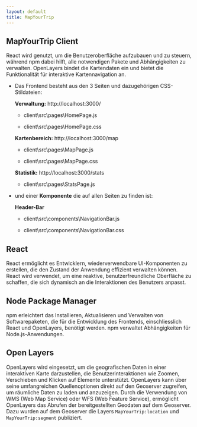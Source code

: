 ```yaml
---
layout: default
title: MapYourTrip
---
```


## MapYourTrip Client

React wird genutzt, um die Benutzeroberfläche aufzubauen und zu steuern, während npm dabei hilft, alle notwendigen Pakete und Abhängigkeiten zu verwalten. OpenLayers bindet die Kartendaten ein und bietet die Funktionalität für interaktive Kartennavigation an.

- Das Frontend besteht aus den 3 Seiten und dazugehörigen CSS-Stildateien:

  **Verwaltung:** http://localhost:3000/

  - client\src\pages\HomePage.js

  - client\src\pages\HomePage.css

  **Kartenbereich:** http://localhost:3000/map

  - client\src\pages\MapPage.js

  - client\src\pages\MapPage.css

  **Statistik:** http://localhost:3000/stats

  - client\src\pages\StatsPage.js

- und einer **Komponente** die auf allen Seiten zu finden ist:

  **Header-Bar**

  - client\src\components\NavigationBar.js

  - client\src\components\NavigationBar.css

## React

React ermöglicht es Entwicklern, wiederverwendbare UI-Komponenten zu erstellen, die den Zustand der Anwendung effizient verwalten können. React wird verwendet, um eine reaktive, benutzerfreundliche Oberfläche zu schaffen, die sich dynamisch an die Interaktionen des Benutzers anpasst.

## Node Package Manager 

npm erleichtert das Installieren, Aktualisieren und Verwalten von Softwarepaketen, die für die Entwicklung des Frontends, einschliesslich React und OpenLayers, benötigt werden. npm verwaltet Abhängigkeiten für Node.js-Anwendungen.

## Open Layers

OpenLayers wird eingesetzt, um die geografischen Daten in einer interaktiven Karte darzustellen, die Benutzerinteraktionen wie Zoomen, Verschieben und Klicken auf Elemente unterstützt. OpenLayers kann über seine umfangreichen Quellenoptionen direkt auf den Geoserver zugreifen, um räumliche Daten zu laden und anzuzeigen. Durch die Verwendung von WMS (Web Map Service) oder WFS (Web Feature Service), ermöglicht OpenLayers das Abrufen der bereitgestellten Geodaten auf dem Geoserver. Dazu wurden auf dem Geoserver die Layers ```MapYourTrip:location``` und ```MapYourTrip:segment``` publiziert.

